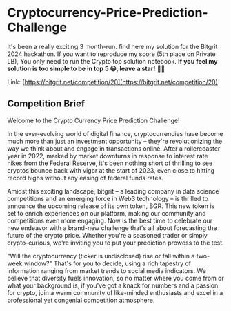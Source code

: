 # Cryptocurrency-Price-Prediction-Challenge

It's been a really exciting 3 month-run. find here my solution for the Bitgrit 2024 hackathon. If you want to reproduce my score (5th place on Private LB), You only need to run the Crypto top solution notebook. **If you feel my solution is too simple to be in top 5 😀, leave a star!** 🌟🌟

Link: [https://bitgrit.net/competition/20](https://bitgrit.net/competition/20)

## Competition Brief

Welcome to the Crypto Currency Price Prediction Challenge!

In the ever-evolving world of digital finance, cryptocurrencies have become much more than just an investment opportunity – they're revolutionizing the way we think about and engage in transactions online. After a rollercoaster year in 2022, marked by market downturns in response to interest rate hikes from the Federal Reserve, it's been nothing short of thrilling to see cryptos bounce back with vigor at the start of 2023, even close to hitting record highs without any easing of federal funds rates.

Amidst this exciting landscape, bitgrit – a leading company in data science competitions and an emerging force in Web3 technology – is thrilled to announce the upcoming release of its own token, BGR. This new token is set to enrich experiences on our platform, making our community and competitions even more engaging. Now is the best time to celebrate our new endeavor with a brand-new challenge that's all about forecasting the future of the crypto price. Whether you're a seasoned trader or simply crypto-curious, we're inviting you to put your prediction prowess to the test.

"Will the cryptocurrency (ticker is undisclosed) rise or fall within a two-week window?" That's for you to decide, using a rich tapestry of information ranging from market trends to social media indicators. We believe that diversity fuels innovation, so no matter where you come from or what your background is, if you've got a knack for numbers and a passion for crypto, join a warm community of like-minded enthusiasts and excel in a professional yet congenial competition atmosphere.
